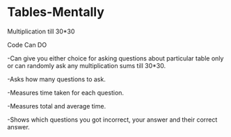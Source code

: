 # Tables-Mentally
Multiplication till 30*30

Code Can DO

-Can give you either choice for asking questions about particular table only or can randomly ask any multiplication sums till 30*30.

-Asks how many questions to ask.

-Measures time taken for each question.

-Measures total and average time.

-Shows which questions you got incorrect, your answer and their correct answer.
